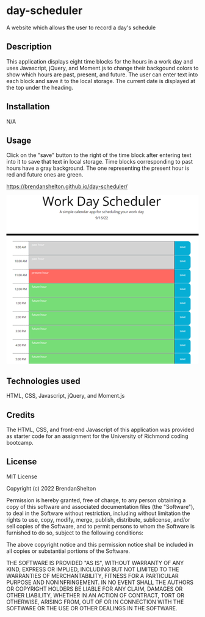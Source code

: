 # day-scheduler
A website which allows the user to record a day's schedule
## Description

This application displays eight time blocks for the hours in a work day and uses Javascript, jQuery, and Moment.js to change their backgound colors to show which hours are past, present, and future. The user can enter text into each block and save it to the local storage. The current date is displayed at the top under the heading.

## Installation

N/A

## Usage

Click on the "save" button to the right of the time block after entering text into it to save that text in local storage. Time blocks corresponding to past hours have a gray background. The one representing the present hour is red and future ones are green.

https://brendanshelton.github.io/day-scheduler/

![screenshot of website](schedulerScreenshot.PNG)

## Technologies used

HTML, CSS, Javascript, jQuery, and Moment.js

## Credits

The HTML, CSS, and front-end Javascript of this application was provided as starter code for an assignment for the University of Richmond coding bootcamp.

## License

MIT License

Copyright (c) 2022 BrendanShelton

Permission is hereby granted, free of charge, to any person obtaining a copy
of this software and associated documentation files (the "Software"), to deal
in the Software without restriction, including without limitation the rights
to use, copy, modify, merge, publish, distribute, sublicense, and/or sell
copies of the Software, and to permit persons to whom the Software is
furnished to do so, subject to the following conditions:

The above copyright notice and this permission notice shall be included in all
copies or substantial portions of the Software.

THE SOFTWARE IS PROVIDED "AS IS", WITHOUT WARRANTY OF ANY KIND, EXPRESS OR
IMPLIED, INCLUDING BUT NOT LIMITED TO THE WARRANTIES OF MERCHANTABILITY,
FITNESS FOR A PARTICULAR PURPOSE AND NONINFRINGEMENT. IN NO EVENT SHALL THE
AUTHORS OR COPYRIGHT HOLDERS BE LIABLE FOR ANY CLAIM, DAMAGES OR OTHER
LIABILITY, WHETHER IN AN ACTION OF CONTRACT, TORT OR OTHERWISE, ARISING FROM,
OUT OF OR IN CONNECTION WITH THE SOFTWARE OR THE USE OR OTHER DEALINGS IN THE
SOFTWARE.
